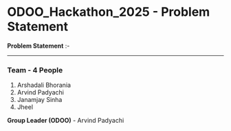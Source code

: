 # ODOO_Hackathon_2025 - Problem Statement

**Problem Statement** :-  


---

### **Team - 4 People**

1. Arshadali Bhorania  
2. Arvind Padyachi  
3. Janamjay Sinha  
4. Jheel  

**Group Leader (ODOO)** - Arvind Padyachi
